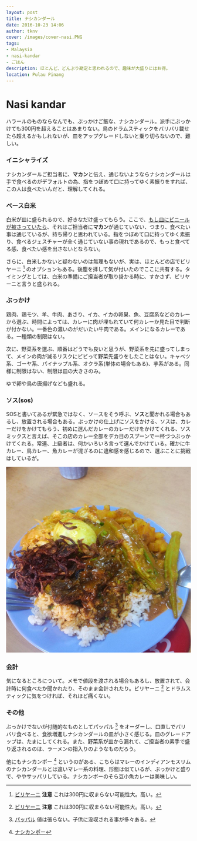 ```yaml
---
layout: post
title: ナシカンダール
date: 2016-10-23 14:06
author: tknv
cover: /images/cover-nasi.PNG
tags:
- Malaysia
- nasi-kandar
- ごはん
description: ほとんど、どんぶり勘定と思われるので、趣味が大盛りにはお得。
location: Pulau Pinang
---
```

# Nasi kandar  

ハラールのものならなんでも、ぶっかけご飯な、ナシカンダール。派手にぶっかけても300円を超えることはあまりない。鳥のドラムスティックをバリバリ載せたら超えるかもしれないが、皿をアップグレードしないと乗り切らないので、難しい。

### イニシャライズ

ナシカンダールご担当者に、**マカン**と伝え、通じないようならナシカンダールは手で食べるのがデフォルトの為、指をつぼめて口に持ってゆく素振りをすれば、この人は食べたいんだと、理解してくれる。

### ベース白米

白米が皿に盛られるので、好きなだけ盛ってもらう。ここで、<u>もし皿にビニールが被さっていたら</u>、それはご担当者に**マカン**が通じていない、つまり、食べたい事は通じているが、持ち帰りと思われている。指をつぼめて口に持ってゆく素振り、食べるジェスチャーが全く通じていない事の現れであるので、もっと食べてる感、食べたい感を出さないとならない。

さらに、白米しかないと疑わないのは無理もないが、実は、ほとんどの店でビリヤーニ [^1] のオプションもある。後塵を拝して気が付いたのでここに共有する。タイミングとしては、白米の準備にご担当者が取り掛かる時に、すかさず、ビリヤーニと言うと盛られる。

### ぶっかけ

鶏肉、鶏モツ、羊、牛肉、あさり、イカ、イカの卵巣、魚、豆腐系などのカレーから選ぶ、時間によっては、カレーに肉が埋もれていて何カレーか見た目で判断が付かない。一番色の濃いのがだいたい牛肉である。メインになるカレーである。一種類の制限はない。

次に、野菜系を選ぶ、順番はどうでも良いと思うが、野菜系を先に盛ってしまって、メインの肉が減るリスクにビビって野菜先盛りをしたことはない。キャベツ系、ゴーヤ系、パイナップル系、オクラ系(単体の場合もある)、芋系がある。同様に制限はない、制限は皿の大きさのみ。

ゆで卵や鳥の唐揚げなども盛れる。

### ソス(sos)

SOSと書いてあるが緊急ではなく、ソースをそう呼ぶ、**ソス**と聞かれる場合もあるし、放置される場合もある。ぶっかけの仕上げにソスをかける、ソスは、カレーだけをかけてもらう、初めに選んだカレーのカレーだけをかけてくれる、ソスミックスと言えば、そこの店のカレー全部をデカ目のスプーンで一杯づつぶっかけてくれる。常連、上級者は、何かいろいろ言って選んでかけている。確かに牛カレー、鳥カレー、魚カレーが混ざるのに違和感を感じるので、選ぶことに挑戦はしているが。

 ![nasi-01](/images/nasi/nasi-01.PNG)  

###  会計

気になるところについて。メモで値段を渡される場合もあるし、放置されて、会計時に何食べたか聞かれたり、そのまま会計されたり。ビリヤーニ [^1] とドラムスティックに気をつければ、それほど痛くない。

### その他

ぶっかけでないが付随的なものとしてパッパル [^2] をオーダーし、口直しでバリバリ食べると、食欲増進しナシカンダールの皿が小さく感じる。皿のグレードアップは、たまにしてくれる。また、野菜系が皿から漏れて、ご担当者の素手で盛り返されるのは、ラーメンの指入りのようなものだろう。

他にもナシカンポー [^3] というのがある、こちらはマレーのインディアンモスリムのナシカンダールとは違いマレー系の料理、形態は似ているが、ぶっかけと盛りで、ややサッパリしている。ナシカンポーのそら豆小魚カレーは美味しい。

[^Nasi kandar]: [Nasi kandar](https://ms.wikipedia.org/wiki/Nasi_kandar)
[^1]: [ビリヤーニ](https://ja.wikipedia.org/wiki/%E3%83%93%E3%83%AA%E3%83%A4%E3%83%8B) **注意** これは300円に収まらない可能性大。高い。
[^2]: [パッパル](https://en.wikipedia.org/wiki/Papadum) 値は張らない。子供に没収される事が多々ある。
[^3]: [ナシカンポー](https://en.wikipedia.org/wiki/Nasi_campur)
